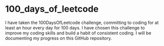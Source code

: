 # 100_days_of_leetcode
I have taken the 100DaysOfLeetcode challenge, committing to coding for at least an hour every day for 100 days. I have chosen this challenge to improve my coding skills and build a habit of consistent coding. I will be documenting my progress on this GitHub repository.
